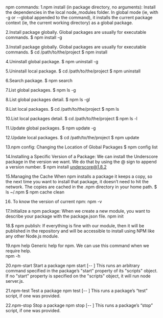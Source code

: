 npm commands:
1.npm install (in package directory, no arguments):
   Install the dependencies in the local node_modules folder.
   In global mode (ie, with -g or --global appended to the command), 
  it installs the current package context (ie, the current working directory) as a global package.
  
  
2.Install package globally. Global packages are usually for executable commands.
  $ npm install <package name> -g
   
   
3.Install package globally. Global packages are usually for executable commands.
   $ cd /path/to/the/project
   $ npm install <package name>
   
   
4.Uninstall global package.
   $ npm uninstall <package name> -g
   
   
5.Uninstall local package.
    $ cd /path/to/the/project
    $ npm uninstall <package name>
   
   
6.Search package.
   $ npm search <package name>
   
   
7.List global packages.
   $ npm ls -g
   
   
8.List global packages detail.
   $ npm ls -gl
   
   
9.List local packages.
   $ cd /path/to/the/project
   $ npm ls
   
   
10.List local packages detail.
   $ cd /path/to/the/project
   $ npm ls -l
   
   
11.Update global packages.
     $ npm update -g
     
     
12.Update local packages.
    $ cd /path/to/the/project
    $ npm update
    
    
13.npm config:
     Changing the Location of Global Packages
     $ npm config list
     
     
14.Installing a Specific Version of a Package:
     We can install the Underscore package in the version we want. We do that by using the @ sign to append a version number.
     $ npm install underscore@1.8.2
     
     
15.Managing the Cache
     When npm installs a package it keeps a copy, so the next time you want to install that package,
    it doesn’t need to hit the network. The copies are cached in the .npm directory in your home path.
    $ ls ~/.npm
    $ npm cache clean
    
    
16. To know the version of current npm:
    npm -v   
    
    
17.Initialize a npm package:
    When we create a new module, you want to describe your package with the package.json file.
    npm init
    
    
18.$ npm publish:
   If everything is fine with our module, then it will be published in the repository and will be accessible to install using NPM like any other Node.js module.
   
   
19.npm help
   Generic help for npm. We can use this command when we require help.  
   npm -h
   
   
20.npm-start
    Start a package
    npm start [-- <args>]
   This runs an arbitrary command specified in the package’s "start" property of its "scripts" object. 
   If no "start" property is specified on the "scripts" object, it will run node server.js.
   
   
21.npm-test
  Test a package
  npm test [-- <args>]
  This runs a package’s “test” script, if one was provided.
   
   
22.npm-stop
    Stop a package
    npm stop [-- <args>]
    This runs a package’s “stop” script, if one was provided.


